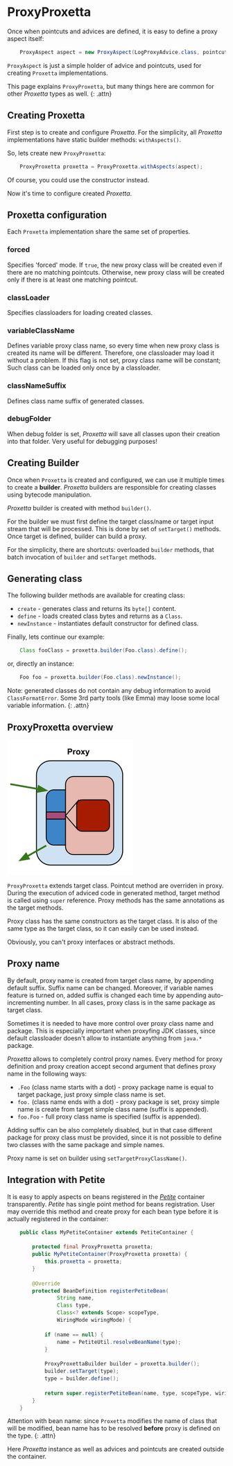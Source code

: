 # ProxyProxetta

Once when pointcuts and advices are defined, it is easy to define a
proxy aspect itself:

~~~~~ java
    ProxyAspect aspect = new ProxyAspect(LogProxyAdvice.class, pointcut);
~~~~~

`ProxyAspect` is just a simple holder of advice and pointcuts, used for
creating `Proxetta` implementations.

This page explains `ProxyProxetta`, but many things here are common for
other *Proxetta* types as well.
{: .attn}

## Creating Proxetta

First step is to create and configure *Proxetta*. For the simplicity,
all *Proxetta* implementations have static builder methods:
`withAspects()`.

So, lets create new `ProxyProxetta`:

~~~~~ java
    ProxyProxetta proxetta = ProxyProxetta.withAspects(aspect);
~~~~~

Of course, you could use the constructor instead.

Now it's time to configure created *Proxetta*.

## Proxetta configuration

Each `Proxetta` implementation share the same set of properties.

### forced

Specifies \'forced\' mode. If `true`, the new proxy class will be
created even if there are no matching pointcuts. Otherwise, new proxy
class will be created only if there is at least one matching pointcut.

### classLoader

Specifies classloaders for loading created classes.

### variableClassName

Defines variable proxy class name, so every time when new proxy class is
created its name will be different. Therefore, one classloader may load
it without a problem. If this flag is not set, proxy class name will be
constant; Such class can be loaded only once by a classloader.

### classNameSuffix

Defines class name suffix of generated classes.

### debugFolder

When debug folder is set, *Proxetta* will save all classes upon their
creation into that folder. Very useful for debugging purposes!

## Creating Builder

Once when `Proxetta` is created and configured, we can use it multiple
times to create a **builder**. *Proxetta* builders are responsible for
creating classes using bytecode manipulation.

*Proxetta* builder is created with method `builder()`.

For the builder we must first define the target class/name or target
input stream that will be processed. This is done by set of
`setTarget()` methods. Once target is defined, builder can build a
proxy.

For the simplicity, there are shortcuts: overloaded `builder` methods,
that batch invocation of `builder` and `setTarget` methods.

## Generating class

The following builder methods are available for creating class:

* `create` - generates class and returns its `byte[]` content.
* `define` - loads created class bytes and returns as a `Class`.
* `newInstance` - instantiates default constructor for defined class.

Finally, lets continue our example:

~~~~~ java
    Class fooClass = proxetta.builder(Foo.class).define();
~~~~~

or, directly an instance:

~~~~~ java
    Foo foo = proxetta.builder(Foo.class).newInstance();
~~~~~

Note: generated classes do not contain any debug information to avoid
`ClassFormatError`. Some 3rd party tools (like Emma) may loose some
local variable information.
{: .attn}

## ProxyProxetta overview

![proxy proxetta](ProxyProxetta.png)

`ProxyProxetta` extends target class. Pointcut method are overriden in
proxy. During the execution of adviced code in generated method, target
method is called using `super` reference. Proxy methods has the same
annotations as the target methods.

Proxy class has the same constructors as the target class. It is also of
the same type as the target class, so it can easily can be used instead.

Obviously, you can't proxy interfaces or abstract methods.

## Proxy name

By default, proxy name is created from target class name, by appending
default suffix. Suffix name can be changed. Moreover, if variable names
feature is turned on, added suffix is changed each time by appending
auto-incrementing number. In all cases, proxy class is in the same
package as target class.

Sometimes it is needed to have more control over proxy class name and
package. This is especially important when proxyfing JDK classes, since
default classloader doesn't allow to instantiate anything from `java.*`
package.

*Proxetta* allows to completely control proxy names. Every method for
proxy definition and proxy creation accept second argument that defines
proxy name in the following ways:

* `.Foo` (class name starts with a dot) - proxy package name is equal to
  target package, just proxy simple class name is set.
* `foo.` (class name ends with a dot) - proxy package is set, proxy
  simple name is create from target simple class name (suffix is
  appended).
* `foo.Foo` - full proxy class name is specified (suffix is appended).

Adding suffix can be also completely disabled, but in that case
different package for proxy class must be provided, since it is not
possible to define two classes with the same package and simple names.

Proxy name is set on builder using `setTargetProxyClassName()`.

## Integration with Petite

It is easy to apply aspects on beans registered in the
[*Petite*](/petite/) container transparently. *Petite* has
single point method for beans registration. User may override this
method and create proxy for each bean type before it is actually
registered in the container:

~~~~~ java
    public class MyPetiteContainer extends PetiteContainer {

    	protected final ProxyProxetta proxetta;
    	public MyPetiteContainer(ProxyProxetta proxetta) {
    		this.proxetta = proxetta;
    	}

    	@Override
    	protected BeanDefinition registerPetiteBean(
    			String name,
    			Class type,
    			Class<? extends Scope> scopeType,
    			WiringMode wiringMode) {

    		if (name == null) {
    			name = PetiteUtil.resolveBeanName(type);
    		}

    		ProxyProxettaBuilder builder = proxetta.builder();
    		builder.setTarget(type);
    		type = builder.define();

    		return super.registerPetiteBean(name, type, scopeType, wiringMode);
    	}
    }
~~~~~

Attention with bean name: since `Proxetta` modifies the name of class
that will be modified, bean name has to be resolved **before** proxy is
defined on the type.
{: .attn}

Here *Proxetta* instance as well as advices and pointcuts are created
outside the container.
